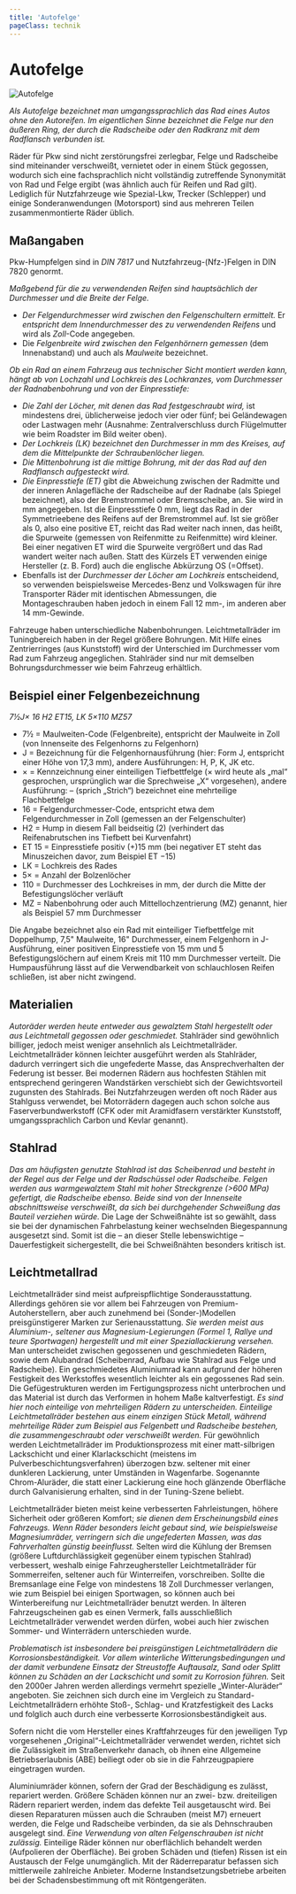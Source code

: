 ```yaml
---
title: 'Autofelge'
pageClass: technik
---
```


<infoBox>

# Autofelge

![Autofelge](/img/media/felge.jpg "Autofelge")

*Als Autofelge bezeichnet man umgangssprachlich das Rad eines Autos ohne den Autoreifen. Im eigentlichen Sinne bezeichnet die Felge nur den äußeren Ring, der durch die Radscheibe oder den Radkranz mit dem Radflansch verbunden ist.* 

Räder für Pkw sind nicht zerstörungsfrei zerlegbar, Felge und Radscheibe sind miteinander verschweißt, vernietet oder in einem Stück gegossen, wodurch sich eine fachsprachlich nicht vollständig zutreffende Synonymität von Rad und Felge ergibt (was ähnlich auch für Reifen und Rad gilt). Lediglich für Nutzfahrzeuge wie Spezial-Lkw, Trecker (Schlepper) und einige Sonderanwendungen (Motorsport) sind aus mehreren Teilen zusammenmontierte Räder üblich.

</infoBox>

<newSection title="Maßangaben">

## Maßangaben

Pkw-Humpfelgen sind in *DIN 7817* und Nutzfahrzeug-(Nfz-)Felgen in DIN 7820 genormt.

*Maßgebend für die zu verwendenden Reifen sind hauptsächlich der Durchmesser und die Breite der Felge.*

- *Der Felgendurchmesser wird zwischen den Felgenschultern ermittelt.* Er *entspricht dem Innendurchmesser des zu verwendenden Reifens* und wird als *Zoll*-Code angegeben.
- Die *Felgenbreite wird zwischen den Felgenhörnern gemessen* (dem Innenabstand) und auch als *Maulweite* bezeichnet.

*Ob ein Rad an einem Fahrzeug aus technischer Sicht montiert werden kann, hängt ab von Lochzahl und Lochkreis des Lochkranzes, vom Durchmesser der Radnabenbohrung und von der Einpresstiefe:*

- *Die Zahl der Löcher, mit denen das Rad festgeschraubt wird,* ist mindestens drei, üblicherweise jedoch vier oder fünf; bei Geländewagen oder Lastwagen mehr (Ausnahme: Zentralverschluss durch Flügelmutter wie beim Roadster im Bild weiter oben).
- *Der Lochkreis (LK) bezeichnet den Durchmesser in mm des Kreises, auf dem die Mittelpunkte der Schraubenlöcher liegen.*
- *Die Mittenbohrung ist die mittige Bohrung, mit der das Rad auf den Radflansch aufgesteckt wird.*
- *Die Einpresstiefe (ET)* gibt die Abweichung zwischen der Radmitte und der inneren Anlagefläche der Radscheibe auf der Radnabe (als Spiegel bezeichnet), also der Bremstrommel oder Bremsscheibe, an. Sie wird in mm angegeben. Ist die Einpresstiefe 0 mm, liegt das Rad in der Symmetrieebene des Reifens auf der Bremstrommel auf. Ist sie größer als 0, also eine positive ET, reicht das Rad weiter nach innen, das heißt, die Spurweite (gemessen von Reifenmitte zu Reifenmitte) wird kleiner. Bei einer negativen ET wird die Spurweite vergrößert und das Rad wandert weiter nach außen. Statt des Kürzels ET verwenden einige Hersteller (z. B. Ford) auch die englische Abkürzung OS (=Offset).
- Ebenfalls ist der *Durchmesser der Löcher am Lochkreis* entscheidend, so verwenden beispielsweise Mercedes-Benz und Volkswagen für ihre Transporter Räder mit identischen Abmessungen, die Montageschrauben haben jedoch in einem Fall 12 mm-, im anderen aber 14 mm-Gewinde.

Fahrzeuge haben unterschiedliche Nabenbohrungen. Leichtmetallräder im Tuningbereich haben in der Regel größere Bohrungen. Mit Hilfe eines Zentrierringes (aus Kunststoff) wird der Unterschied im Durchmesser vom Rad zum Fahrzeug angeglichen. Stahlräder sind nur mit demselben Bohrungsdurchmesser wie beim Fahrzeug erhältlich.

</newSection>

<newSection title="Beispiel einer Felgenbezeichnung">

## Beispiel einer Felgenbezeichnung

*7½J× 16 H2 ET15, LK 5×110 MZ57*

- 7½ = Maulweiten-Code (Felgenbreite), entspricht der Maulweite in Zoll (von Innenseite des Felgenhorns zu Felgenhorn)
- J = Bezeichnung für die Felgenhornausführung (hier: Form J, entspricht einer Höhe von 17,3 mm), andere Ausführungen: H, P, K, JK etc.
- × = Kennzeichnung einer einteiligen Tiefbettfelge (× wird heute als „mal“ gesprochen, ursprünglich war die Sprechweise „X“ vorgesehen), andere Ausführung: – (sprich „Strich“) bezeichnet eine mehrteilige Flachbettfelge
- 16 = Felgendurchmesser-Code, entspricht etwa dem Felgendurchmesser in Zoll (gemessen an der Felgenschulter)
- H2 = Hump in diesem Fall beidseitig (2) (verhindert das Reifenabrutschen ins Tiefbett bei Kurvenfahrt)
- ET 15 = Einpresstiefe positiv (+)15 mm (bei negativer ET steht das Minuszeichen davor, zum Beispiel ET −15)
- LK = Lochkreis des Rades
- 5× = Anzahl der Bolzenlöcher
- 110 = Durchmesser des Lochkreises in mm, der durch die Mitte der Befestigungslöcher verläuft
- MZ = Nabenbohrung oder auch Mittellochzentrierung (MZ) genannt, hier als Beispiel 57 mm Durchmesser

Die Angabe bezeichnet also ein Rad mit einteiliger Tiefbettfelge mit Doppelhump, 7,5" Maulweite, 16" Durchmesser, einem Felgenhorn in J-Ausführung, einer positiven Einpresstiefe von 15 mm und 5 Befestigungslöchern auf einem Kreis mit 110 mm Durchmesser verteilt. Die Humpausführung lässt auf die Verwendbarkeit von schlauchlosen Reifen schließen, ist aber nicht zwingend.

</newSection>

<YouTube videoid="9kuybmfmKVI" desc="Alles über Felgen"/>

<infoBox>

## Materialien

*Autoräder werden heute entweder aus gewalztem Stahl hergestellt oder aus Leichtmetall gegossen oder geschmiedet.* Stahlräder sind gewöhnlich billiger, jedoch meist weniger ansehnlich als Leichtmetallräder. Leichtmetallräder können leichter ausgeführt werden als Stahlräder, dadurch verringert sich die ungefederte Masse, das Ansprechverhalten der Federung ist besser. Bei modernen Rädern aus hochfesten Stählen mit entsprechend geringeren Wandstärken verschiebt sich der Gewichtsvorteil zugunsten des Stahlrads. Bei Nutzfahrzeugen werden oft noch Räder aus Stahlguss verwendet, bei Motorrädern dagegen auch schon solche aus Faserverbundwerkstoff (CFK oder mit Aramidfasern verstärkter Kunststoff, umgangssprachlich Carbon und Kevlar genannt).

</infoBox>

<newSection title="Stahlrad">

## Stahlrad

*Das am häufigsten genutzte Stahlrad ist das Scheibenrad und besteht in der Regel aus der Felge und der Radschüssel oder Radscheibe. Felgen werden aus warmgewalztem Stahl mit hoher Streckgrenze (>600 MPa) gefertigt, die Radscheibe ebenso. Beide sind von der Innenseite abschnittsweise verschweißt, da sich bei durchgehender Schweißung das Bauteil verziehen würde.* Die Lage der Schweißnähte ist so gewählt, dass sie bei der dynamischen Fahrbelastung keiner wechselnden Biegespannung ausgesetzt sind. Somit ist die – an dieser Stelle lebenswichtige – Dauerfestigkeit sichergestellt, die bei Schweißnähten besonders kritisch ist.

</newSection>

<newSection title="Leichtmetallrad">

## Leichtmetallrad

Leichtmetallräder sind meist aufpreispflichtige Sonderausstattung. Allerdings gehören sie vor allem bei Fahrzeugen von Premium-Autoherstellern, aber auch zunehmend bei (Sonder-)Modellen preisgünstigerer Marken zur Serienausstattung. *Sie werden meist aus Aluminium-, seltener aus Magnesium-Legierungen (Formel 1, Rallye und teure Sportwagen) hergestellt und mit einer Speziallackierung versehen.* Man unterscheidet zwischen gegossenen und geschmiedeten Rädern, sowie dem Alubandrad (Scheibenrad, Aufbau wie Stahlrad aus Felge und Radscheibe). Ein geschmiedetes Aluminiumrad kann aufgrund der höheren Festigkeit des Werkstoffes wesentlich leichter als ein gegossenes Rad sein. Die Gefügestrukturen werden im Fertigungsprozess nicht unterbrochen und das Material ist durch das Verformen in hohem Maße kaltverfestigt. *Es sind hier noch einteilige von mehrteiligen Rädern zu unterscheiden. Einteilige Leichtmetallräder bestehen aus einem einzigen Stück Metall, während mehrteilige Räder zum Beispiel aus Felgenbett und Radscheibe bestehen, die zusammengeschraubt oder verschweißt werden.* Für gewöhnlich werden Leichtmetallräder im Produktionsprozess mit einer matt-silbrigen Lackschicht und einer Klarlackschicht (meistens im Pulverbeschichtungsverfahren) überzogen bzw. seltener mit einer dunkleren Lackierung, unter Umständen in Wagenfarbe. Sogenannte Chrom-Aluräder, die statt einer Lackierung eine hoch glänzende Oberfläche durch Galvanisierung erhalten, sind in der Tuning-Szene beliebt.

Leichtmetallräder bieten meist keine verbesserten Fahrleistungen, höhere Sicherheit oder größeren Komfort; *sie dienen dem Erscheinungsbild eines Fahrzeugs. Wenn Räder besonders leicht gebaut sind, wie beispielsweise Magnesiumräder, verringern sich die ungefederten Massen, was das Fahrverhalten günstig beeinflusst.* Selten wird die Kühlung der Bremsen (größere Luftdurchlässigkeit gegenüber einem typischen Stahlrad) verbessert, weshalb einige Fahrzeughersteller Leichtmetallräder für Sommerreifen, seltener auch für Winterreifen, vorschreiben. Sollte die Bremsanlage eine Felge von mindestens 18 Zoll Durchmesser verlangen, wie zum Beispiel bei einigen Sportwagen, so können auch bei Winterbereifung nur Leichtmetallräder benutzt werden. In älteren Fahrzeugscheinen gab es einen Vermerk, falls ausschließlich Leichtmetallräder verwendet werden dürfen, wobei auch hier zwischen Sommer- und Winterrädern unterschieden wurde.

*Problematisch ist insbesondere bei preisgünstigen Leichtmetallrädern die Korrosionsbeständigkeit. Vor allem winterliche Witterungsbedingungen und der damit verbundene Einsatz der Streustoffe Auftausalz, Sand oder Splitt können zu Schäden an der Lackschicht und somit zu Korrosion führen.* Seit den 2000er Jahren werden allerdings vermehrt spezielle „Winter-Aluräder“ angeboten. Sie zeichnen sich durch eine im Vergleich zu Standard-Leichtmetallrädern erhöhte Stoß-, Schlag- und Kratzfestigkeit des Lacks und folglich auch durch eine verbesserte Korrosionsbeständigkeit aus.

Sofern nicht die vom Hersteller eines Kraftfahrzeuges für den jeweiligen Typ vorgesehenen „Original“-Leichtmetallräder verwendet werden, richtet sich die Zulässigkeit im Straßenverkehr danach, ob ihnen eine Allgemeine Betriebserlaubnis (ABE) beiliegt oder ob sie in die Fahrzeugpapiere eingetragen wurden.

Aluminiumräder können, sofern der Grad der Beschädigung es zulässt, repariert werden. Größere Schäden können nur an zwei- bzw. dreiteiligen Rädern repariert werden, indem das defekte Teil ausgetauscht wird. Bei diesen Reparaturen müssen auch die Schrauben (meist M7) erneuert werden, die Felge und Radscheibe verbinden, da sie als Dehnschrauben ausgelegt sind. *Eine Verwendung von alten Felgenschrauben ist nicht zulässig.* Einteilige Räder können nur oberflächlich behandelt werden (Aufpolieren der Oberfläche). Bei groben Schäden und (tiefen) Rissen ist ein Austausch der Felge unumgänglich. Mit der Räderreparatur befassen sich mittlerweile zahlreiche Anbieter. Moderne Instandsetzungsbetriebe arbeiten bei der Schadensbestimmung oft mit Röntgengeräten.

</newSection>
